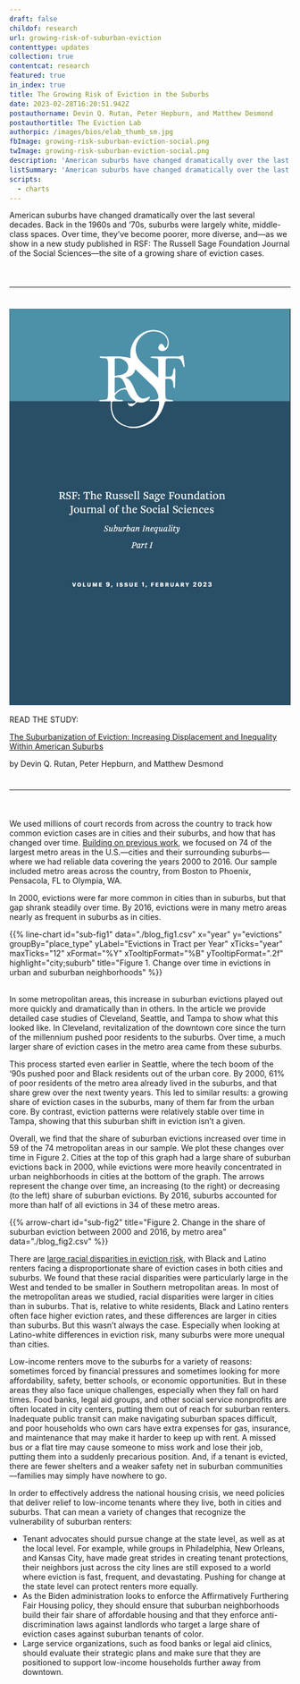 ```yaml
---
draft: false
childof: research
url: growing-risk-of-suburban-eviction
contenttype: updates
collection: true
contentcat: research
featured: true
in_index: true
title: The Growing Risk of Eviction in the Suburbs
date: 2023-02-28T16:20:51.942Z
postauthorname: Devin Q. Rutan, Peter Hepburn, and Matthew Desmond
postauthortitle: The Eviction Lab
authorpic: /images/bios/elab_thumb_sm.jpg
fbImage: growing-risk-suburban-eviction-social.png
twImage: growing-risk-suburban-eviction-social.png
description: 'American suburbs have changed dramatically over the last several decades. Over time, they’ve become poorer, more diverse, and the site of a growing share of eviction cases.'
listSummary: 'American suburbs have changed dramatically over the last several decades. Over time, they’ve become poorer, more diverse, and the site of a growing share of eviction cases.'
scripts:
  - charts
---
```

<span class="dropcap green">A</span>merican suburbs have changed dramatically over the last several decades. Back in the 1960s and ‘70s, suburbs were largely white, middle-class spaces. Over time, they’ve become poorer, more diverse, and—as we show in a new study published in <span class="ital">RSF: The Russell Sage Foundation Journal of the Social Sciences</span>—the site of a growing share of eviction cases. 

<hr style="border-top-color: #2c897f; margin: 3.2rem 0 2.4rem;">

<div class="d-flex flex-wrap flex-md-nowrap align-items-center mw-100">
    <div class="pr-12 pr-md-0">
        <a href="https://www.rsfjournal.org/content/9/1/104.abstract" target="_blank" rel="noreferrer noopener"><img class="journal-image mb-3 mb-md-0" src="rsf-study.jpg" /></a>
    </div>
    <div class="ml-md-3"><p class="green gt-eesti journal-subheading">READ THE STUDY:</p>
        <p><a class="green gt-eesti journal-heading" href="https://www.rsfjournal.org/content/9/1/104.abstract" target="_blank" rel="noreferrer noopener">The Suburbanization of Eviction: Increasing Displacement and Inequality Within American Suburbs</a></p>
        <p class="mt-3">by Devin Q. Rutan, Peter Hepburn, and Matthew Desmond</p>
    </div>
</div>

<hr style="border-top-color: #2c897f; margin: 2.4rem 0 3.2rem;">

We used millions of court records from across the country to track how common eviction cases are in cities and their suburbs, and how that has changed over time. [Building on previous work](https://evictionlab.org/suburban-eviction/), we focused on 74 of the largest metro areas in the U.S.—cities and their surrounding suburbs—where we had reliable data covering the years 2000 to 2016. Our sample included metro areas across the country, from Boston to Phoenix, Pensacola, FL to Olympia, WA. 

In 2000, evictions were far more common in cities than in suburbs, but that gap shrank steadily over time. By 2016, evictions were in many metro areas nearly as frequent in suburbs as in cities.

{{% line-chart
  id="sub-fig1"
  data="./blog_fig1.csv"
  x="year"
  y="evictions"
  groupBy="place_type"
  yLabel="Evictions in Tract per Year"
  xTicks="year"
  maxTicks="12"
  xFormat="%Y"
  xTooltipFormat="%B"
  yTooltipFormat=".2f"
  highlight="city;suburb"
  title="Figure 1. Change over time in evictions in urban and suburban neighborhoods"
%}}


\
In some metropolitan areas, this increase in suburban evictions played out more quickly and dramatically than in others. In the article we provide detailed case studies of Cleveland, Seattle, and Tampa to show what this looked like. In Cleveland, revitalization of the downtown core since the turn of the millennium pushed poor residents to the suburbs. Over time, a much larger share of eviction cases in the metro area came from these suburbs. 



This process started even earlier in Seattle, where the tech boom of the ‘90s pushed poor and Black residents out of the urban core. By 2000, 61% of poor residents of the metro area already lived in the suburbs, and that share grew over the next twenty years. This led to similar results: a growing share of eviction cases in the suburbs, many of them far from the urban core. By contrast, eviction patterns were relatively stable over time in Tampa, showing that this suburban shift in eviction isn’t a given.



Overall, we find that the share of suburban evictions increased over time in 59 of the 74 metropolitan areas in our sample. We plot these changes over time in Figure 2. Cities at the top of this graph had a large share of suburban evictions back in 2000, while evictions were more heavily concentrated in urban neighborhoods in cities at the bottom of the graph. The arrows represent the change over time, an increasing (to the right) or decreasing (to the left) share of suburban evictions. By 2016, suburbs accounted for more than half of all evictions in 34 of these metro areas. 

{{% arrow-chart
  id="sub-fig2"
  title="Figure 2. Change in the share of suburban eviction between 2000 and 2016, by metro area"
  data="./blog_fig2.csv"
%}}



There are [large racial disparities in eviction risk](https://evictionlab.org/demographics-of-eviction/), with Black and Latino renters facing a disproportionate share of eviction cases in both cities and suburbs. We found that these racial disparities were particularly large in the West and tended to be smaller in Southern metropolitan areas. In most of the metropolitan areas we studied, racial disparities were larger in cities than in suburbs. That is, relative to white residents, Black and Latino renters often face higher eviction rates, and these differences are larger in cities than suburbs. But this wasn’t always the case. Especially when looking at Latino-white differences in eviction risk, many suburbs were more unequal than cities.  



Low-income renters move to the suburbs for a variety of reasons: sometimes forced by financial pressures and sometimes looking for more affordability, safety, better schools, or economic opportunities. But in these areas they also face unique challenges, especially when they fall on hard times. Food banks, legal aid groups, and other social service nonprofits are often located in city centers, putting them out of reach for suburban renters. Inadequate public transit can make navigating suburban spaces difficult, and poor households who own cars have extra expenses for gas, insurance, and maintenance that may make it harder to keep up with rent. A missed bus or a flat tire may cause someone to miss work and lose their job, putting them into a suddenly precarious position. And, if a tenant is evicted, there are fewer shelters and a weaker safety net in suburban communities—families may simply have nowhere to go. 



In order to effectively address the national housing crisis, we need policies that deliver relief to low-income tenants where they live, both in cities and suburbs. That can mean a variety of changes that recognize the vulnerability of suburban renters:



* Tenant advocates should pursue change at the state level, as well as at the local level. For example, while groups in Philadelphia, New Orleans, and Kansas City, have made great strides in creating tenant protections, their neighbors just across the city lines are still exposed to a world where eviction is fast, frequent, and devastating. Pushing for change at the state level can protect renters more equally. 
* As the Biden administration looks to enforce the Affirmatively Furthering Fair Housing policy, they should ensure that suburban neighborhoods build their fair share of affordable housing and that they enforce anti-discrimination laws against landlords who target a large share of eviction cases against suburban tenants of color. 
* Large service organizations, such as food banks or legal aid clinics, should evaluate their strategic plans and make sure that they are positioned to support low-income households further away from downtown.